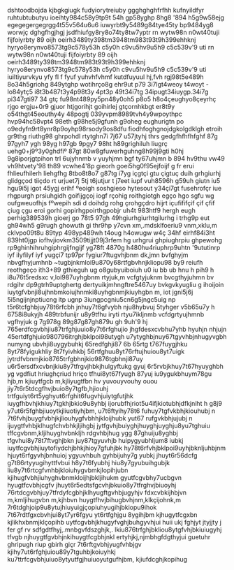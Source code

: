 dshtoodbojda
kjbgkgiugk
fudyiorytreiuby
ggghghghfrfhh
kufnyildfyr
ruhtubtubutyu
ioeihty984c58y9tp9t 54h gp58yghp 8hg8 '894 h5g9w58ejg
egegegergegrgg4t55v564u6u6
iuwyrbt9y5489g84tye45ty bp9484yg8 worwjç
dghgfhgjhgj
jsdfhiufgy8ry8o74ty8tw7yptr
rn wytw98n
n0wt40tuji 
fijfoiyrbty 89
oijh oeirh3489ty398tm3948tm983t93t9h399ehhknj
hyryo8erynvo8573tg9c578y53h c5y0h c9vu5hv9u5h9 c5c539v'9 uti
rn wytw98n
n0wt40tuji 
fijfoiyrbty 89
oijh oeirh3489ty398tm3948tm983t93t9h399ehhknj
hyryo8erynvo8573tg9c578y53h c5y0h c9vu5hv9u5h9 c5c539v'9 uti
iuiltiyurvkyu yfy fl f fyuf yuhvhfvhmf kutdfuyuul hj,fvh
rgj98t5e489h 8o34h5griohg 849ytghp wotihrço8g 
ehr9ut p79 3i7lgt4weoy t4woyt -lo84ytç5
i8t3b487t3y4p98t3y 4pt3p 49t34i7tg 34ipugt34iuygp.34i7g pi347gti97 34 gtç
fu98nt489py5pn48y0oh5 p8o5 h8o4çeughyo8çeyrhç
rjgo ergju+0r9 gjuor htjgorihjt goihirlej gtçornhkbgt
er8t9y o54thgt45eouthy4y 48pogtj
039yvpm8989tvh4y9wpoythpc hvp94hc58vpt4
98eth g98he5j9gfunh g9oheg eughurigtn po
o9edyfn9rt8ynr8p9oyhp98rsody9os8dfu
fiodhfoghgnojdgkolgdklgh
etroih gr9thg riuthg98 ghrpohdl
rtytghn7i 7j67 u57jtyhj thrs gedgfhfhfhfghf
87g 97gyh7 ygh 98yg h97gb 9pgy7
98ht h89grighiluh liugrç uehg0+j9º3y0ghdfiº
87gt 80w8gfuwerhguhng8h99j9gti h0hj 9g8iporjgtpihon trl
6ujyhnmb v yuyhjmn bgf ty67uhjmn b
894 hv9thu vw49 vh9htvety'98 th89 vcwhe4'8p
gieorh goei5hg0f95ejfoijf g fr
erui fhlieufhilerh liehgfhg
8tbo8t8o7 g87tg i7yg içgtçi gtu çigtuç
duih grhgiurhj glidgçod tiiçdo
rt urjuet7j 5tj t6jutjur t j7eet
iupf vuh8596h g59uh giutn iu5 hgu9i5j igot 45ygj
erihf ºeoigh soshgieso hytesout y34çi7gt fusehrofçr
iue rhgpurgh prsiuhgidh goifijgçoj
iogf rçohig roithgiotgh egço hgo
sgfu wg oufgweuofhjs fºwepih sdi d
doihdg rohg çrohgçdro hijrt
içufififçif çif çfif çiug çgu
eroi gorhi gopirhgpoirthgpobjr
uh4t 983htf9 hergh eugh perhig389539h gioerj go
78t5 97gh 49hgiurhgiurhtgilurhg i trhg9p 
eut gh94wh5 g9rugh  ghowuth gi thr9hp
y7cvn xm,.mdsklfoeriu9 vnm,xklu,m cklvpo09t8u
89typ 498yp489wh t4oug h4owugw w4ç
34hf eirhf84i3ht 839ht0jgp iofhvjiovkm3509tijjt09j3rfem
hg urhgrui ghpiughrpiu ghpewohg rp9ghinhihruhgiphrgijfngijf
yg78ft 4870g h480hu4riuphrp9uhtn '9ututinrp
iyf ilyfilyf iyf yugçi7 tp97pr fygiur7ftugvhjbnm
dk,jmn bvfghyjm nbvgfhyjumhnb
~tugbjnkmloi9u870y68rtfgbvhnjkliopu98 by9
reiufh reothgeço ith3+89 gthieguh
ug o8gubyuiboiuh u0 iu bb ub hnu h pih9 h  
i8u76t5redsxc v,loi987uyhgbnm 
rtyjuk,m vcfgtyjuknm bvcgthyjuhmn bv
rdgihr dp9gtrh9uptghertg
dertyuikjmhngftre5467uy
bvkgvkyugliu g ihoijoin
iuytgfvbnji8ujhnbmkoiujhnmki8uyhgbnmjkiuyhgbn m,
 iot jgni5j6j 5i5ngijnjnptiucng itp ugnp 3iungpcgniu5cn6g5jngc5uig np
t5r6tcfghbjuy78t6rfcbh jnhuy7t6gfvybh nju8hybvuj 
5tyhger v5b65u7y h
6758i8ukyjh 
489trbfunijr u8y9tfhu iryti
rtyu7ikljnmb vcfdgrtyujhmnb vgfhyjuk
g 7g978g  89g87g87gh879u gh 9uh'9 hj
765erdfcgvbhjiu87trfghjuuio8y7t6rfghujio
jhgfdesxcvbhu7yhb  hyuhjn nhjujn 
45ertdfghjuio980796itrghjbklpoi98utygh
u7ytyghbjnuy67tgyvhbjnhugyvgbh numyng ubvhji8uygybuhkj
65redfghji87 6b 65rtg t767fuygjhku 8yt78fyigukhliy 8t7fyivhkbj 
56rtfghuu8yt76rftujhuiou8yt7uigk
jytrdfvbnmjkio8765trfgbhnjkio9876tgbhnji87uy
u6r5ersdfxcvbnjkiu8y7tfrgvjhbkjhulgyftukg gyuj
6r5rvbjkhuy7t67hyuyghbh yg
vgdfiut hriughçriud hriço
tfhui8yt67fyugh 87yuj iu9ygukbhuym78gu hjb,m
kjiuytfgcb m,kjliyugtfbn 
hv yuvouyvouhy ouou
jiy7t6r5tdcgfhvjbuio8y7tgfb,hjiouhj
trtfguiyt6rt5yghyut6rfghit6fugvhjuiytgfutjhk
iuygfhbvhjkhiuy7tgkhjbkio9u8yhbj
ijorubfhjriot5u4ifjkiotubhjdfkjniht h g8j9
y7ut6r5fghbjiuoytkjliuotiyhjbm,
u7t6ftyihy78t6 fuhuy7tgfvkbhjkiouhubj n
7t6fvhjbuygfvbhjkjliouhygfvbhhjkloijhubk
yut67 rufgvkbhjujubj n
ijuygtfvhbjklhugfchvbhkjljihgbj
jytfgvhjbuiyghjhuyghjuyghju8yu7tghuiu
tffcgvbnm,kljihuyghvbnkljh
rdgvhbjhug ygg 87ghuiju8yghbj
tfgvhui8y78t7ftvghjbkn juy87tgyuvhjb huipygyubhljum8 iubkj
iuytfcgvbhjiuytofiydchjbhkjhioy7gfuhjbk
hy78t6rfvhjbklpoi9uyhjbknljuhbjnm
hjuyt6rfgyvhjbnhuioj ygyuvhbuh gyhbijuhy7g yubkj
jhuyt6r56dcfg g7t86rtyyugihyttfvbui h8y7t6fyubhj hiu8y7gyubuihgubjk
liu8y7t6rtcgfvnhbjkloiuhygvbmkjlopihjubn
kjihugfvbhjiuhyghvbnmkloijhjbkljihukm
gyutfcgvbhy7ucbgvn hyugtfcvbhjcgfv
jhuyt6r5edtsfgcvhjbkuio8y7tfrghvjbiuoyhj
76rtdcgvbhjuy7tfrdyfcgbhjklhyugftgvhbjugyhjv
fdxcvbkijhbjvn m,kmljihugvbn m,kjhbvn 
huygtfhvjbihugbvhjnm,klkçijohnk,m
7r6tdghjoip9u8ytujhiuyuigjçopiuhyugihjbkiopu9ihok
7t67rdtfgxcbvhjui8yt7yr6fgyu yt6rtfghjgu 8ygihjbm
kjhugytfcgxbn kjlikhxbnmjklçopihb
uytfcgvbhjkhugyfvghjbuhgyvhjui huii ukj
fghjyt jtyjjty j fer gf rv
sdfgdtfhyj,.mnbgvfdszghjk,.
lkiu876trfghjbkliou8ytgfvhjbkiuiugyhj
tfvgb njhuygtfgvbhjnkihuygtfcgbhjnkl
ertyhjkj,njmbhgfdgthyjui
guetuhr ghripugh riup gbirh giçr
7t6rftgvbhjyugfvhbjgv
kjihy7ut6rfghjuiou89y7tguhbjkoiuyhkj
ku7ttrfcgvbhjuiuo8ytyutfgjhuiuoyutgufhjbm,
kjiufdcghjkopihug
